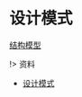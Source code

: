 # 设计模式

[结构模型](/other/DesignPattern/StructuralPattern/index)




!> 资料

* [设计模式](http://c.biancheng.net/view/1317.html)
